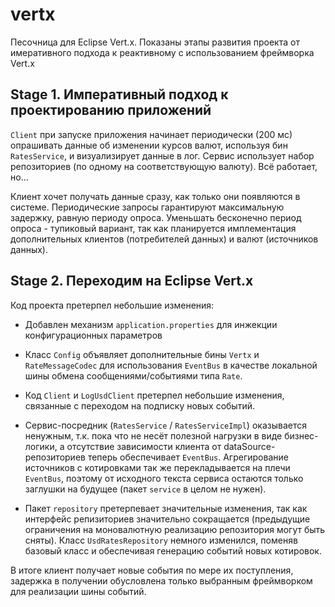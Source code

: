 # vertx

Песочница для Eclipse Vert.x. Показаны этапы развития проекта от имеративного подхода к реактивному с 
использованием фреймворка Vert.x

## Stage 1. Императивный подход к проектированию приложений

`Client` при запуске приложения начинает периодически (200 мс) опрашивать данные об изменении курсов валют, используя 
бин `RatesService`, и визуализирует данные в лог. Сервис использует набор репозиториев (по одному на соответствующую 
валюту). Всё работает, но... 
 
Клиент хочет получать данные сразу, как только они появляются в системе. Периодические запросы гарантируют максимальную
задержку, равную периоду опроса. Уменьшать бесконечно период опроса - тупиковый вариант, так как планируется
имплементация дополнительных клиентов (потребителей данных) и валют (источников данных).

## Stage 2. Переходим на Eclipse Vert.x

Код проекта претерпел небольшие изменения:

* Добавлен механизм `application.properties` для инжекции конфигурационных параметров

* Класс `Config` объявляет дополнительные бины `Vertx` и `RateMessageCodec` для использования `EventBus` в качестве
локальной шины обмена сообщениями/событиями типа `Rate`. 

* Код `Client` и `LogUsdClient` претерпел небольшие изменения, связанные с переходом на подписку новых событий.
 
* Сервис-посредник (`RatesService` / `RatesServiceImpl`) оказывается ненужным, т.к. пока что не несёт полезной нагрузки
в виде бизнес-логики, а отсутствие зависимости клиента от dataSource-репозиториев теперь обеспечивает `EventBus`.
Агрегирование источников с котировками так же перекладывается на плечи `EventBus`, поэтому от исходного 
текста сервиса остаются только заглушки на будущее (пакет `service` в целом не нужен).

* Пакет `repository` претерпевает значительные изменения, так как интерфейс репизиториев значительно сокращается
(предыдущие ограничения на моновалютную реализацию репозитория могут быть сняты). Класс `UsdRatesRepository` немного 
изменился, поменяв базовый класс и обеспечивая генерацию событий новых котировок.

В итоге клиент получает новые события по мере их поступления, задержка в получении обусловлена только выбранным 
фреймворком для реализации шины событий. 